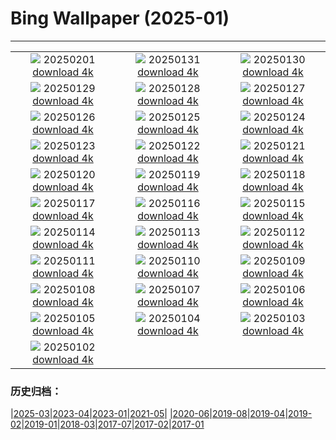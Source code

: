 # Bing Wallpaper (2025-01)
**************
| | | |
| :----: | :----: | :----: |
| ![](https://www.bing.com/th?id=OHR.PlainsZebra_FR-CA6166027619_1920x1080.jpg) 20250201 [download 4k](https://www.bing.com/th?id=OHR.PlainsZebra_FR-CA6166027619_UHD.jpg) | ![](https://www.bing.com/th?id=OHR.BoatShowVan_FR-CA0337074319_1920x1080.jpg) 20250131 [download 4k](https://www.bing.com/th?id=OHR.BoatShowVan_FR-CA0337074319_UHD.jpg) | ![](https://www.bing.com/th?id=OHR.LunarDragon_FR-CA9234329279_1920x1080.jpg) 20250130 [download 4k](https://www.bing.com/th?id=OHR.LunarDragon_FR-CA9234329279_UHD.jpg) |
| ![](https://www.bing.com/th?id=OHR.FlyingOwl_FR-CA9086625004_1920x1080.jpg) 20250129 [download 4k](https://www.bing.com/th?id=OHR.FlyingOwl_FR-CA9086625004_UHD.jpg) | ![](https://www.bing.com/th?id=OHR.CanyonSnow_FR-CA8930856554_1920x1080.jpg) 20250128 [download 4k](https://www.bing.com/th?id=OHR.CanyonSnow_FR-CA8930856554_UHD.jpg) | ![](https://www.bing.com/th?id=OHR.FrostedBeech_FR-CA8663595738_1920x1080.jpg) 20250127 [download 4k](https://www.bing.com/th?id=OHR.FrostedBeech_FR-CA8663595738_UHD.jpg) |
| ![](https://www.bing.com/th?id=OHR.PortoSunset_FR-CA8246410939_1920x1080.jpg) 20250126 [download 4k](https://www.bing.com/th?id=OHR.PortoSunset_FR-CA8246410939_UHD.jpg) | ![](https://www.bing.com/th?id=OHR.IcelandGeyser_FR-CA8164450943_1920x1080.jpg) 20250125 [download 4k](https://www.bing.com/th?id=OHR.IcelandGeyser_FR-CA8164450943_UHD.jpg) | ![](https://www.bing.com/th?id=OHR.DeerValley_FR-CA1426119767_1920x1080.jpg) 20250124 [download 4k](https://www.bing.com/th?id=OHR.DeerValley_FR-CA1426119767_UHD.jpg) |
| ![](https://www.bing.com/th?id=OHR.PetraMonastery_FR-CA4480470167_1920x1080.jpg) 20250123 [download 4k](https://www.bing.com/th?id=OHR.PetraMonastery_FR-CA4480470167_UHD.jpg) | ![](https://www.bing.com/th?id=OHR.DutchSquirrel_FR-CA4252766314_1920x1080.jpg) 20250122 [download 4k](https://www.bing.com/th?id=OHR.DutchSquirrel_FR-CA4252766314_UHD.jpg) | ![](https://www.bing.com/th?id=OHR.MuseumCourt_FR-CA4038187736_1920x1080.jpg) 20250121 [download 4k](https://www.bing.com/th?id=OHR.MuseumCourt_FR-CA4038187736_UHD.jpg) |
| ![](https://www.bing.com/th?id=OHR.NeptunesGrotto_FR-CA3779857016_1920x1080.jpg) 20250120 [download 4k](https://www.bing.com/th?id=OHR.NeptunesGrotto_FR-CA3779857016_UHD.jpg) | ![](https://www.bing.com/th?id=OHR.WhiteSandsNP_FR-CA3487939453_1920x1080.jpg) 20250119 [download 4k](https://www.bing.com/th?id=OHR.WhiteSandsNP_FR-CA3487939453_UHD.jpg) | ![](https://www.bing.com/th?id=OHR.PelicanPortrait_FR-CA3168945368_1920x1080.jpg) 20250118 [download 4k](https://www.bing.com/th?id=OHR.PelicanPortrait_FR-CA3168945368_UHD.jpg) |
| ![](https://www.bing.com/th?id=OHR.PinnaclesPeaks_FR-CA7605169726_1920x1080.jpg) 20250117 [download 4k](https://www.bing.com/th?id=OHR.PinnaclesPeaks_FR-CA7605169726_UHD.jpg) | ![](https://www.bing.com/th?id=OHR.FrozenLakeSuperior_FR-CA1047293623_1920x1080.jpg) 20250116 [download 4k](https://www.bing.com/th?id=OHR.FrozenLakeSuperior_FR-CA1047293623_UHD.jpg) | ![](https://www.bing.com/th?id=OHR.CadizSpain_FR-CA2371424829_1920x1080.jpg) 20250115 [download 4k](https://www.bing.com/th?id=OHR.CadizSpain_FR-CA2371424829_UHD.jpg) |
| ![](https://www.bing.com/th?id=OHR.CoastalWales_FR-CA2076537409_1920x1080.jpg) 20250114 [download 4k](https://www.bing.com/th?id=OHR.CoastalWales_FR-CA2076537409_UHD.jpg) | ![](https://www.bing.com/th?id=OHR.CrescentTail_FR-CA1872106875_1920x1080.jpg) 20250113 [download 4k](https://www.bing.com/th?id=OHR.CrescentTail_FR-CA1872106875_UHD.jpg) | ![](https://www.bing.com/th?id=OHR.MeknesMorocco_FR-CA1624434417_1920x1080.jpg) 20250112 [download 4k](https://www.bing.com/th?id=OHR.MeknesMorocco_FR-CA1624434417_UHD.jpg) |
| ![](https://www.bing.com/th?id=OHR.BubbleLake_FR-CA9239282306_1920x1080.jpg) 20250111 [download 4k](https://www.bing.com/th?id=OHR.BubbleLake_FR-CA9239282306_UHD.jpg) | ![](https://www.bing.com/th?id=OHR.NamibiaDunes_FR-CA6566666687_1920x1080.jpg) 20250110 [download 4k](https://www.bing.com/th?id=OHR.NamibiaDunes_FR-CA6566666687_UHD.jpg) | ![](https://www.bing.com/th?id=OHR.GreatWallStairs_FR-CA6576775955_1920x1080.jpg) 20250109 [download 4k](https://www.bing.com/th?id=OHR.GreatWallStairs_FR-CA6576775955_UHD.jpg) |
| ![](https://www.bing.com/th?id=OHR.BouldersNZ_FR-CA6332854398_1920x1080.jpg) 20250108 [download 4k](https://www.bing.com/th?id=OHR.BouldersNZ_FR-CA6332854398_UHD.jpg) | ![](https://www.bing.com/th?id=OHR.RavennaBasilica_FR-CA6339830538_1920x1080.jpg) 20250107 [download 4k](https://www.bing.com/th?id=OHR.RavennaBasilica_FR-CA6339830538_UHD.jpg) | ![](https://www.bing.com/th?id=OHR.PlumParakeet_FR-CA9102129073_1920x1080.jpg) 20250106 [download 4k](https://www.bing.com/th?id=OHR.PlumParakeet_FR-CA9102129073_UHD.jpg) |
| ![](https://www.bing.com/th?id=OHR.VietnamFalls_FR-CA8861500399_1920x1080.jpg) 20250105 [download 4k](https://www.bing.com/th?id=OHR.VietnamFalls_FR-CA8861500399_UHD.jpg) | ![](https://www.bing.com/th?id=OHR.TolkienOxford_FR-CA8637685822_1920x1080.jpg) 20250104 [download 4k](https://www.bing.com/th?id=OHR.TolkienOxford_FR-CA8637685822_UHD.jpg) | ![](https://www.bing.com/th?id=OHR.ArdezSwitzerland_FR-CA8314617577_1920x1080.jpg) 20250103 [download 4k](https://www.bing.com/th?id=OHR.ArdezSwitzerland_FR-CA8314617577_UHD.jpg) |
| ![](https://www.bing.com/th?id=OHR.PolarBearSwim_FR-CA8041328309_1920x1080.jpg) 20250102 [download 4k](https://www.bing.com/th?id=OHR.PolarBearSwim_FR-CA8041328309_UHD.jpg) |  |  |

### 历史归档：

|[2025-03](bing/2025-03/2025-03.md)|[2023-04](bing/2023-04/2023-04.md)|[2023-01](bing/2023-01/2023-01.md)|[2021-05](bing/2021-05/2021-05.md)|
|[2020-06](bing/2020-06/2020-06.md)|[2019-08](bing/2019-08/2019-08.md)|[2019-04](bing/2019-04/2019-04.md)|[2019-02](bing/2019-02/2019-02.md)|[2019-01](bing/2019-01/2019-01.md)|[2018-03](bing/2018-03/2018-03.md)|[2017-07](bing/2017-07/2017-07.md)|[2017-02](bing/2017-02/2017-02.md)|[2017-01](bing/2017-01/2017-01.md)